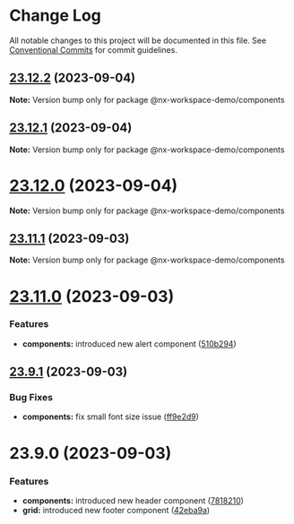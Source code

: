 # Change Log

All notable changes to this project will be documented in this file.
See [Conventional Commits](https://conventionalcommits.org) for commit guidelines.

## [23.12.2](https://github.com/yashkundalia01/nx-workspace-github-action-demo/compare/v23.12.1...v23.12.2) (2023-09-04)

**Note:** Version bump only for package @nx-workspace-demo/components

## [23.12.1](https://github.com/yashkundalia01/nx-workspace-github-action-demo/compare/v23.12.0...v23.12.1) (2023-09-04)

**Note:** Version bump only for package @nx-workspace-demo/components

# [23.12.0](https://github.com/yashkundalia01/nx-workspace-github-action-demo/compare/v23.11.1...v23.12.0) (2023-09-04)

**Note:** Version bump only for package @nx-workspace-demo/components

## [23.11.1](https://github.com/yashkundalia01/nx-workspace-github-action-demo/compare/v23.11.0...v23.11.1) (2023-09-03)

**Note:** Version bump only for package @nx-workspace-demo/components

# [23.11.0](https://github.com/yashkundalia01/nx-workspace-github-action-demo/compare/v23.10.0...v23.11.0) (2023-09-03)

### Features

- **components:** introduced new alert component ([510b294](https://github.com/yashkundalia01/nx-workspace-github-action-demo/commit/510b2944139d7315bfdf9ea55c7acb36d62bbde3))

## [23.9.1](https://github.com/yashkundalia01/nx-workspace-github-action-demo/compare/v23.9.0...v23.9.1) (2023-09-03)

### Bug Fixes

- **components:** fix small font size issue ([ff9e2d9](https://github.com/yashkundalia01/nx-workspace-github-action-demo/commit/ff9e2d93e1ec30b83ac727f547bbb97f5085d5e7))

# 23.9.0 (2023-09-03)

### Features

- **components:** introduced new header component ([7818210](https://github.com/yashkundalia01/nx-workspace-github-action-demo/commit/7818210b41f620373dea8b967c81c78752a0248b))
- **grid:** introduced new footer component ([42eba9a](https://github.com/yashkundalia01/nx-workspace-github-action-demo/commit/42eba9a11bd3adb27187d1c93a3956267e68d1e0))
